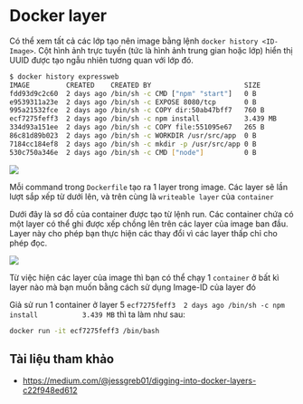 # Docker layer

Có thể xem tất cả các lớp tạo nên image bằng lệnh `docker history <ID-Image>`. Cột hình ảnh trực tuyến (tức là hình ảnh trung gian hoặc lớp) hiển thị UUID được tạo ngẫu nhiên tương quan với lớp đó.

```sh
$ docker history expressweb
IMAGE         CREATED    CREATED BY                       SIZE      
fdd93d9c2c60  2 days ago /bin/sh -c CMD ["npm" "start"]   0 B
e9539311a23e  2 days ago /bin/sh -c EXPOSE 8080/tcp       0 B
995a21532fce  2 days ago /bin/sh -c COPY dir:50ab47bff7   760 B
ecf7275feff3  2 days ago /bin/sh -c npm install           3.439 MB
334d93a151ee  2 days ago /bin/sh -c COPY file:551095e67   265 B
86c81d89b023  2 days ago /bin/sh -c WORKDIR /usr/src/app  0 B
7184cc184ef8  2 days ago /bin/sh -c mkdir -p /usr/src/app 0 B
530c750a346e  2 days ago /bin/sh -c CMD ["node"]          0 B
```

<img src=https://i.imgur.com/EbQj2nv.png>


Mỗi command trong `Dockerfile` tạo ra 1 layer trong image. Các layer sẽ lần lượt sắp xếp từ dưới lên, và trên cùng là `writeable layer` của `container`

Dưới đây là sơ đồ của container được tạo từ lệnh run. Các container chứa có một layer có thể ghi được xếp chồng lên trên các layer của image ban đầu. Layer này cho phép bạn thực hiện các thay đổi vì các layer thấp chỉ cho phép đọc.

<img src=https://i.imgur.com/PqStSeT.png>

Từ việc hiện các layer của image thì bạn có thể chạy 1 `container` ở bất kì layer nào mà bạn muốn bằng cách sử dụng Image-ID của layer đó

Giả sử run 1 container ở layer 5 `ecf7275feff3  2 days ago /bin/sh -c npm install           3.439 MB` thì ta làm như sau:
```sh
docker run -it ecf7275feff3 /bin/bash
```

## Tài liệu tham khảo
- https://medium.com/@jessgreb01/digging-into-docker-layers-c22f948ed612
